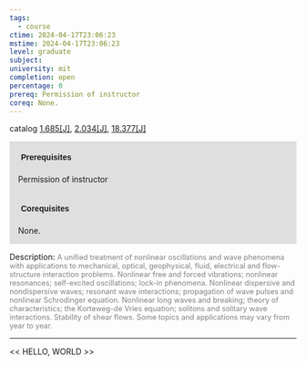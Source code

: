 ```yaml
---
tags:
  - course
ctime: 2024-04-17T23:06:23
mstime: 2024-04-17T23:06:23
level: graduate
subject: 
university: mit
completion: open
percentage: 0
prereq: Permission of instructor
coreq: None.
---
```


catalog [1.685[J]](http://student.mit.edu/catalog/m1c.html#1.685), [2.034[J]](http://student.mit.edu/catalog/m2a.html#2.034), [18.377[J]](http://student.mit.edu/catalog/m18a.html#18.377)

<span style="display: block; padding: 15px; background-color: rgb(100, 100, 100, 0.2);"><font id="m_prereq284_0" style="display: block; font-family: Arial, sans-serif; font-weight: bold; padding: 5px">Prerequisites</font><br><span id="prereq284_0">Permission of instructor</span></span>
<span style="display: block; padding: 15px; background-color: rgb(100, 100, 100, 0.2);"><font id="m_coreq284_0" style="display: block; font-family: Arial, sans-serif; font-weight: bold; padding: 5px">Corequisites</font><br><span id="coreq284_0">None.</span></span>

<font style="">Description:</font>
<font style="color: grey; font-size: 0.8rem;">A unified treatment of nonlinear oscillations and wave phenomena with applications to mechanical, optical, geophysical, fluid, electrical and flow-structure interaction problems. Nonlinear free and forced vibrations; nonlinear resonances; self-excited oscillations; lock-in phenomena.  Nonlinear dispersive and nondispersive waves; resonant wave interactions; propagation of wave pulses and nonlinear Schrodinger equation.  Nonlinear long waves and breaking; theory of characteristics; the Korteweg-de Vries equation; solitons and solitary wave interactions.  Stability of shear flows.  Some topics and applications may vary from year to year.</font>



---

<< HELLO, WORLD >>
